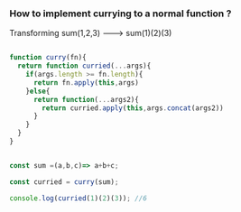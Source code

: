 ### How to implement currying to a normal function ?


Transforming sum(1,2,3) ---> sum(1)(2)(3)


```javascript

function curry(fn){
  return function curried(...args){
    if(args.length >= fn.length){
      return fn.apply(this,args)
    }else{
      return function(...args2){
        return curried.apply(this,args.concat(args2))
      }
    }
  }
}


const sum =(a,b,c)=> a+b+c;

const curried = curry(sum);

console.log(curried(1)(2)(3)); //6

```


